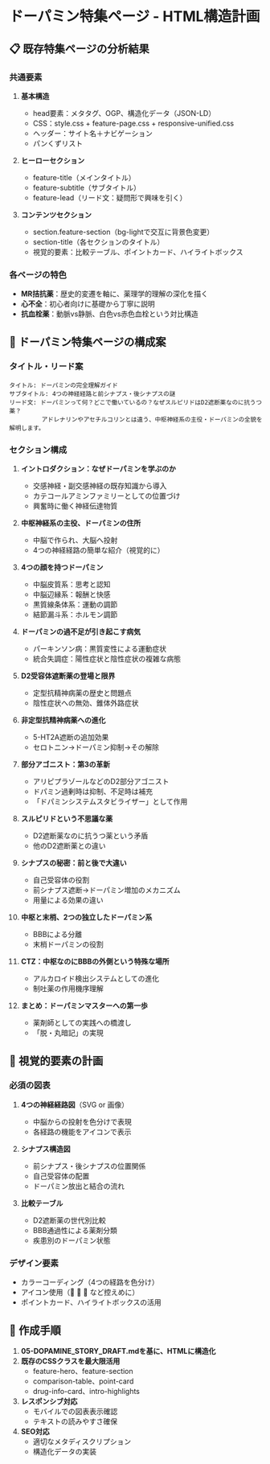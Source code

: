 # ドーパミン特集ページ - HTML構造計画

## 📋 既存特集ページの分析結果

### 共通要素
1. **基本構造**
   - head要素：メタタグ、OGP、構造化データ（JSON-LD）
   - CSS：style.css + feature-page.css + responsive-unified.css
   - ヘッダー：サイト名＋ナビゲーション
   - パンくずリスト

2. **ヒーローセクション**
   - feature-title（メインタイトル）
   - feature-subtitle（サブタイトル）
   - feature-lead（リード文：疑問形で興味を引く）

3. **コンテンツセクション**
   - section.feature-section（bg-lightで交互に背景色変更）
   - section-title（各セクションのタイトル）
   - 視覚的要素：比較テーブル、ポイントカード、ハイライトボックス

### 各ページの特色
- **MR拮抗薬**：歴史的変遷を軸に、薬理学的理解の深化を描く
- **心不全**：初心者向けに基礎から丁寧に説明
- **抗血栓薬**：動脈vs静脈、白色vs赤色血栓という対比構造

## 🎯 ドーパミン特集ページの構成案

### タイトル・リード案
```
タイトル: ドーパミンの完全理解ガイド
サブタイトル: 4つの神経経路と前シナプス・後シナプスの謎
リード文: ドーパミンって何？どこで働いているの？なぜスルピリドはD2遮断薬なのに抗うつ薬？
         アドレナリンやアセチルコリンとは違う、中枢神経系の主役・ドーパミンの全貌を解明します。
```

### セクション構成

1. **イントロダクション：なぜドーパミンを学ぶのか**
   - 交感神経・副交感神経の既存知識から導入
   - カテコールアミンファミリーとしての位置づけ
   - 興奮時に働く神経伝達物質

2. **中枢神経系の主役、ドーパミンの住所**
   - 中脳で作られ、大脳へ投射
   - 4つの神経経路の簡単な紹介（視覚的に）

3. **4つの顔を持つドーパミン**
   - 中脳皮質系：思考と認知
   - 中脳辺縁系：報酬と快感
   - 黒質線条体系：運動の調節
   - 結節漏斗系：ホルモン調節

4. **ドーパミンの過不足が引き起こす病気**
   - パーキンソン病：黒質変性による運動症状
   - 統合失調症：陽性症状と陰性症状の複雑な病態

5. **D2受容体遮断薬の登場と限界**
   - 定型抗精神病薬の歴史と問題点
   - 陰性症状への無効、錐体外路症状

6. **非定型抗精神病薬への進化**
   - 5-HT2A遮断の追加効果
   - セロトニン→ドーパミン抑制→その解除

7. **部分アゴニスト：第3の革新**
   - アリピプラゾールなどのD2部分アゴニスト
   - ドパミン過剰時は抑制、不足時は補充
   - 「ドパミンシステムスタビライザー」として作用

8. **スルピリドという不思議な薬**
   - D2遮断薬なのに抗うつ薬という矛盾
   - 他のD2遮断薬との違い

9. **シナプスの秘密：前と後で大違い**
   - 自己受容体の役割
   - 前シナプス遮断→ドーパミン増加のメカニズム
   - 用量による効果の違い

10. **中枢と末梢、2つの独立したドーパミン系**
    - BBBによる分離
    - 末梢ドーパミンの役割

11. **CTZ：中枢なのにBBBの外側という特殊な場所**
    - アルカロイド検出システムとしての進化
    - 制吐薬の作用機序理解

12. **まとめ：ドーパミンマスターへの第一歩**
    - 薬剤師としての実践への橋渡し
    - 「脱・丸暗記」の実現

## 🎨 視覚的要素の計画

### 必須の図表
1. **4つの神経経路図**（SVG or 画像）
   - 中脳からの投射を色分けで表現
   - 各経路の機能をアイコンで表示

2. **シナプス構造図**
   - 前シナプス・後シナプスの位置関係
   - 自己受容体の配置
   - ドーパミン放出と結合の流れ

3. **比較テーブル**
   - D2遮断薬の世代別比較
   - BBB通過性による薬剤分類
   - 疾患別のドーパミン状態

### デザイン要素
- カラーコーディング（4つの経路を色分け）
- アイコン使用（🧠 💊 🔄 など控えめに）
- ポイントカード、ハイライトボックスの活用

## 📝 作成手順

1. **05-DOPAMINE_STORY_DRAFT.mdを基に、HTMLに構造化**
2. **既存のCSSクラスを最大限活用**
   - feature-hero、feature-section
   - comparison-table、point-card
   - drug-info-card、intro-highlights
3. **レスポンシブ対応**
   - モバイルでの図表表示確認
   - テキストの読みやすさ確保
4. **SEO対応**
   - 適切なメタディスクリプション
   - 構造化データの実装